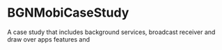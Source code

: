 # BGNMobiCaseStudy
 A case study that includes background services, broadcast receiver and draw over apps features and 
